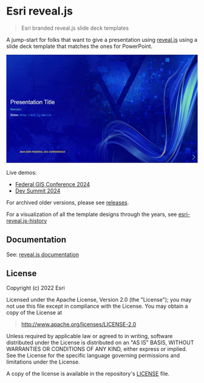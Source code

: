 # Esri reveal.js

> Esri branded reveal.js slide deck templates

A jump-start for folks that want to give a presentation using [reveal.js](https://github.com/hakimel/reveal.js/) using a slide deck template that matches the ones for PowerPoint.

<p align="center">
  <a href="https://esri.github.io/reveal.js/fed-gis-2024.html"><img src="img/project-preview.gif" alt="project preview" /></a>
</p>

Live demos:

- [Federal GIS Conference 2024](https://esri.github.io/reveal.js/fed-gis-2024.html)
- [Dev Summit 2024](https://esri.github.io/reveal.js/dev-summit-2024.html)

For archived older versions, please see [releases](https://github.com/esri/reveal.js/releases).

For a visualization of all the template designs through the years, see [esri-reveal.js-history](https://gavinr-maps.github.io/esri-reveal.js-history/)

## Documentation

See: [reveal.js documentation](https://github.com/hakimel/reveal.js/blob/master/README.md)

## License

Copyright (c) 2022 Esri

Licensed under the Apache License, Version 2.0 (the "License");
you may not use this file except in compliance with the License.
You may obtain a copy of the License at

> <http://www.apache.org/licenses/LICENSE-2.0>

Unless required by applicable law or agreed to in writing, software
distributed under the License is distributed on an "AS IS" BASIS,
WITHOUT WARRANTIES OR CONDITIONS OF ANY KIND, either express or implied.
See the License for the specific language governing permissions and
limitations under the License.

A copy of the license is available in the repository's [LICENSE](./LICENSE) file.
